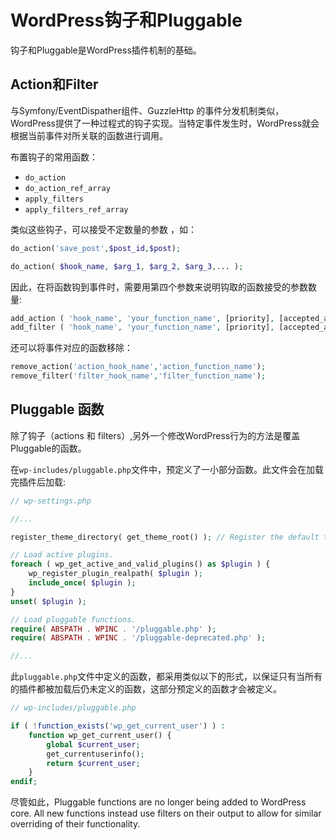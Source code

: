 # WordPress钩子和Pluggable

钩子和Pluggable是WordPress插件机制的基础。

## Action和Filter

与Symfony/EventDispather组件、GuzzleHttp 的事件分发机制类似，WordPress提供了一种过程式的钩子实现。当特定事件发生时，WordPress就会根据当前事件对所关联的函数进行调用。

布置钩子的常用函数：

* `do_action`
* `do_action_ref_array`
* `apply_filters`
* `apply_filters_ref_array`

类似这些钩子，可以接受不定数量的参数 ，如：

```PHP
do_action('save_post',$post_id,$post);

do_action( $hook_name, $arg_1, $arg_2, $arg_3,... );
```

因此，在将函数钩到事件时，需要用第四个参数来说明钩取的函数接受的参数数量:

```PHP
add_action ( 'hook_name', 'your_function_name', [priority], [accepted_args_num=1] );
add_filter ( 'hook_name', 'your_function_name', [priority], [accepted_args_num=1] );
```

还可以将事件对应的函数移除：

```PHP
remove_action('action_hook_name','action_function_name');
remove_filter('filter_hook_name','filter_function_name');
```

## Pluggable 函数

除了钩子（actions 和 filters）,另外一个修改WordPress行为的方法是覆盖Pluggable的函数。

在`wp-includes/pluggable.php`文件中，预定义了一小部分函数。此文件会在加载完插件后加载:

```PHP
// wp-settings.php

//...

register_theme_directory( get_theme_root() ); // Register the default theme directory root

// Load active plugins.
foreach ( wp_get_active_and_valid_plugins() as $plugin ) {
	wp_register_plugin_realpath( $plugin );
	include_once( $plugin );
}
unset( $plugin );

// Load pluggable functions.
require( ABSPATH . WPINC . '/pluggable.php' );
require( ABSPATH . WPINC . '/pluggable-deprecated.php' );

//...

```

此`pluggable.php`文件中定义的函数，都采用类似以下的形式，以保证只有当所有的插件都被加载后仍未定义的函数，这部分预定义的函数才会被定义。

```PHP
// wp-includes/pluggable.php

if ( !function_exists('wp_get_current_user') ) :
    function wp_get_current_user() {
        global $current_user;
        get_currentuserinfo();
        return $current_user;
    }
endif;

```
尽管如此，Pluggable functions are no longer being added to WordPress core. All new functions instead use filters on their output to allow for similar overriding of their functionality. 



